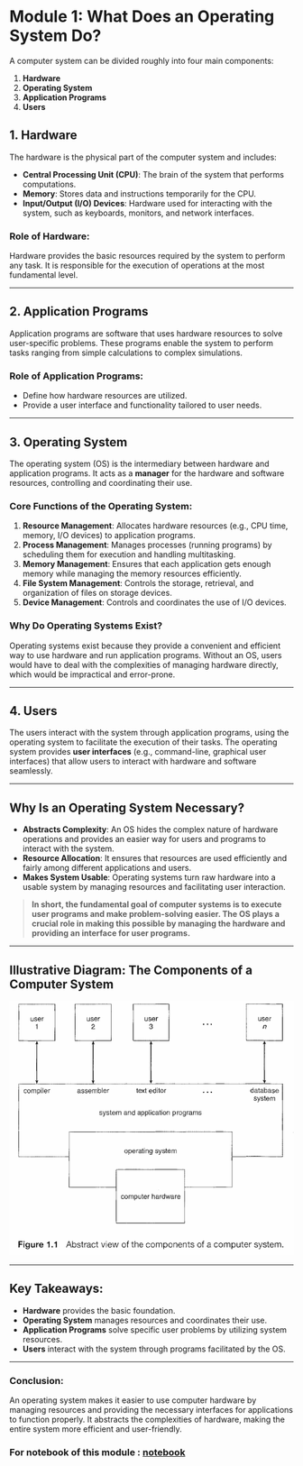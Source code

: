 # **Module 1: What Does an Operating System Do?**

A computer system can be divided roughly into four main components:
1. **Hardware**
2. **Operating System**
3. **Application Programs**
4. **Users**

## **1. Hardware**
The hardware is the physical part of the computer system and includes:
- **Central Processing Unit (CPU)**: The brain of the system that performs computations.
- **Memory**: Stores data and instructions temporarily for the CPU.
- **Input/Output (I/O) Devices**: Hardware used for interacting with the system, such as keyboards, monitors, and network interfaces.

### **Role of Hardware:**
Hardware provides the basic resources required by the system to perform any task. It is responsible for the execution of operations at the most fundamental level.

---

## **2. Application Programs**
Application programs are software that uses hardware resources to solve user-specific problems. These programs enable the system to perform tasks ranging from simple calculations to complex simulations.

### **Role of Application Programs:**
- Define how hardware resources are utilized.
- Provide a user interface and functionality tailored to user needs.

---

## **3. Operating System**
The operating system (OS) is the intermediary between hardware and application programs. It acts as a **manager** for the hardware and software resources, controlling and coordinating their use.

### **Core Functions of the Operating System:**
1. **Resource Management**: Allocates hardware resources (e.g., CPU time, memory, I/O devices) to application programs.
2. **Process Management**: Manages processes (running programs) by scheduling them for execution and handling multitasking.
3. **Memory Management**: Ensures that each application gets enough memory while managing the memory resources efficiently.
4. **File System Management**: Controls the storage, retrieval, and organization of files on storage devices.
5. **Device Management**: Controls and coordinates the use of I/O devices.

### **Why Do Operating Systems Exist?**
Operating systems exist because they provide a convenient and efficient way to use hardware and run application programs. Without an OS, users would have to deal with the complexities of managing hardware directly, which would be impractical and error-prone.

---

## **4. Users**
The users interact with the system through application programs, using the operating system to facilitate the execution of their tasks. The operating system provides **user interfaces** (e.g., command-line, graphical user interfaces) that allow users to interact with hardware and software seamlessly.

---

## **Why Is an Operating System Necessary?**

- **Abstracts Complexity**: An OS hides the complex nature of hardware operations and provides an easier way for users and programs to interact with the system.
- **Resource Allocation**: It ensures that resources are used efficiently and fairly among different applications and users.
- **Makes System Usable**: Operating systems turn raw hardware into a usable system by managing resources and facilitating user interaction.

> **In short, the fundamental goal of computer systems is to execute user programs and make problem-solving easier. The OS plays a crucial role in making this possible by managing the hardware and providing an interface for user programs.**

---

## **Illustrative Diagram: The Components of a Computer System**

![Abstract view of the components of a computer system](assets/image.png)

---

## **Key Takeaways:**
- **Hardware** provides the basic foundation.
- **Operating System** manages resources and coordinates their use.
- **Application Programs** solve specific user problems by utilizing system resources.
- **Users** interact with the system through programs facilitated by the OS.

---

### **Conclusion:**
An operating system makes it easier to use computer hardware by managing resources and providing the necessary interfaces for applications to function properly. It abstracts the complexities of hardware, making the entire system more efficient and user-friendly.

### For notebook of this module : [notebook](https://www.notion.so/minhducthlv/What-Operating-System-Do-1d1b0586681c80b6975ad31dffc42752?pvs=4)